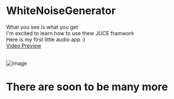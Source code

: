 # WhiteNoiseGenerator

What you see is what you get <br>
I'm excited to learn how to use thew JUCE framwork <br>
Here is my first little audio app :) <br><a href="https://youtu.be/5Q6y_Jw3FGw" target="_blank">Video Preview</a><br><br>

![image](https://user-images.githubusercontent.com/7868565/185666116-cb26ec9d-ba5a-441a-9059-96524a125a43.png)


<h1>There are soon to be many more<h1<
